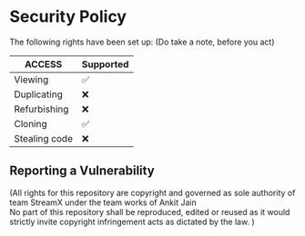 # Security Policy

The following rights have been set up:
(Do take a note, before you act)

| ACCESS         | Supported          |
| ---------------| ------------------ |
| Viewing        | :white_check_mark: |              |
| Duplicating    | :x:                |
| Refurbishing   | :x:                |
| Cloning        | :white_check_mark: | 
| Stealing  code | :x:                |

## Reporting a Vulnerability

(All rights for this repository are copyright and governed as sole authority of team StreamX under the team works of Ankit Jain  
No part of this repository shall be reproduced, edited or reused as it would strictly invite copyright infringement acts as dictated by the law. )

